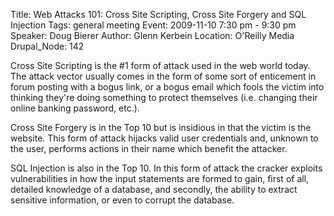 Title: Web Attacks 101: Cross Site Scripting, Cross Site Forgery and SQL Injection
Tags: general meeting
Event: 2009-11-10 7:30 pm - 9:30 pm
Speaker: Doug Bierer
Author: Glenn Kerbein
Location: O'Reilly Media
Drupal_Node: 142

Cross Site Scripting is the #1 form of attack used in the web world today. The attack vector usually comes in the form of some sort of enticement in forum posting with a bogus link, or a bogus email which fools the victim into thinking they're doing something to protect themselves (i.e. changing their online banking password, etc.).

Cross Site Forgery is in the Top 10 but is insidious in that the victim is the website. This form of attack hijacks valid user credentials and, unknown to the user, performs actions in their name which benefit the attacker.

SQL Injection is also in the Top 10. In this form of attack the cracker exploits vulnerabilities in how the input statements are formed to gain, first of all, detailed knowledge of a database, and secondly, the ability to extract sensitive information, or even to corrupt the database.
